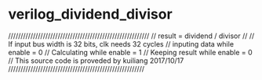 # verilog_dividend_divisor

/////////////////////////////////////////////////////////
// result = dividend / divisor
//
// If input bus width is 32 bits, clk needs 32 cycles
// inputing data while enable = 0
// Calculating while enable = 1
// Keeping result while enable = 0 
// This source code is proveded by kuiliang 2017/10/17
///////////////////////////////////////////////////////
